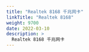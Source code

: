 ```yaml
---
title: "Realtek 8168 千兆网卡"
linkTitle: "Realtek 8168"
weight: 9700
date: 2022-03-10
description: >
  Realtek 8168 千兆网卡
---
```


